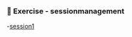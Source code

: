 ### 📝 Exercise - sessionmanagement


-[session1](https://github.com/grishmabhandare/java-programs-/blob/main/7a_Session_%20Management/osession.jpeg)

